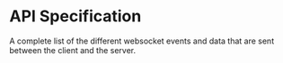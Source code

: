# API Specification
A complete list of the different websocket events and data that are sent between the client and the server.

